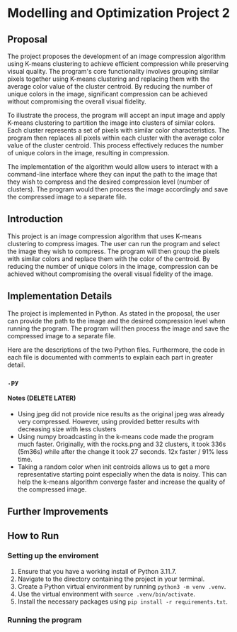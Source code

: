 # Modelling and Optimization Project 2

## Proposal

The project proposes the development of an image compression algorithm using K-means clustering to achieve efficient compression while preserving visual quality. The program's core functionality involves grouping similar pixels together using K-means clustering and replacing them with the average color value of the cluster centroid. By reducing the number of unique colors in the image, significant compression can be achieved without compromising the overall visual fidelity.

To illustrate the process, the program will accept an input image and apply K-means clustering to partition the image into clusters of similar colors. Each cluster represents a set of pixels with similar color characteristics. The program then replaces all pixels within each cluster with the average color value of the cluster centroid. This process effectively reduces the number of unique colors in the image, resulting in compression.

The implementation of the algorithm would allow users to interact with a command-line interface where they can input the path to the image that they wish to compress and the desired compression level (number of clusters). The program would then process the image accordingly and save the compressed image to a separate file.

## Introduction

This project is an image compression algorithm that uses K-means clustering to compress images. The user can run the program and select the image they wish to compress. The program will then group the pixels with similar colors and replace them with the color of the centroid. By reducing the number of unique colors in the image, compression can be achieved without compromising the overall visual fidelity of the image.

## Implementation Details

The project is implemented in Python. As stated in the proposal, the user can provide the path to the image and the desired compression level when running the program. The program will then process the image and save the compressed image to a separate file.

Here are the descriptions of the two Python files. Furthermore, the code in each file is documented with comments to explain each part in greater detail.

### `.py`

#### Notes (DELETE LATER)

- Using jpeg did not provide nice results as the original jpeg was already very compressed. However, using provided better results with decreasing size with less clusters
- Using numpy broadcasting in the k-means code made the program much faster. Originally, with the rocks.png and 32 clusters, it took 336s (5m36s) while after the change it took 27 seconds. 12x faster / 91% less time.
- Taking a random color when init centroids allows us to get a more representative starting point especially when the data is noisy. This can help the k-means algorithm converge faster and increase the quality of the compressed image.

## Further Improvements

## How to Run

### Setting up the enviroment

1. Ensure that you have a working install of Python 3.11.7.
2. Navigate to the directory containing the project in your terminal.
3. Create a Python virtual environment by running `python3 -m venv .venv`.
4. Use the virtual environment with `source .venv/bin/activate`.
5. Install the necessary packages using `pip install -r requirements.txt`.

### Running the program


